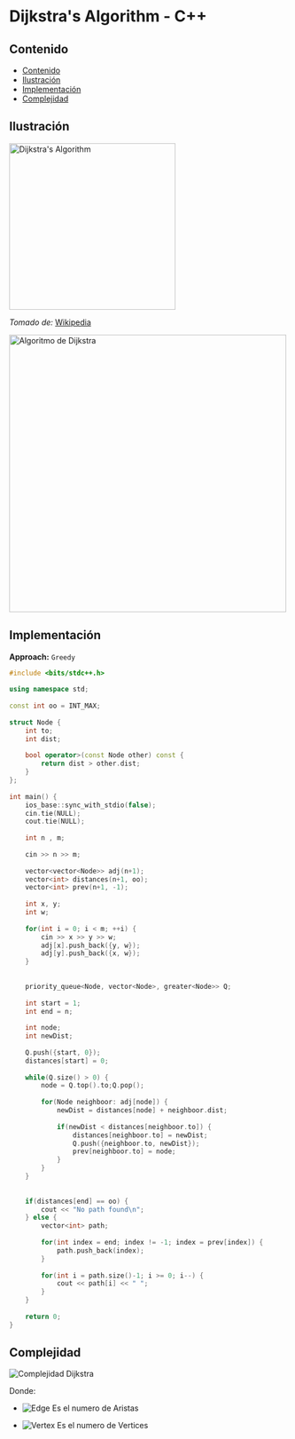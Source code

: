 # Dijkstra's Algorithm - C++

## Contenido

* [Contenido](#contenido)
* [Ilustración](#ilustración)
* [Implementación](#implementación)
* [Complejidad](#complejidad)

## Ilustración

<img alt="Dijkstra's Algorithm" src="https://upload.wikimedia.org/wikipedia/commons/7/74/Boruvka%27s-algorithm-example.gif" width="300">

_Tomado de:_ [Wikipedia](https://commons.wikimedia.org/wiki/File:Boruvka's-algorithm-example.gif)

<img alt="Algoritmo de Dijkstra" src="https://i.ibb.co/ydC721z/Dijkstra.png" width="500">

## Implementación

**Approach:** `Greedy`

```c++
#include <bits/stdc++.h>
 
using namespace std;
 
const int oo = INT_MAX;
 
struct Node {
    int to;
    int dist;
    
    bool operator>(const Node other) const {
        return dist > other.dist;
    }
};
 
int main() {
    ios_base::sync_with_stdio(false);
    cin.tie(NULL);
    cout.tie(NULL);
    
    int n , m;
    
    cin >> n >> m;
    
    vector<vector<Node>> adj(n+1);
    vector<int> distances(n+1, oo);
    vector<int> prev(n+1, -1);
    
    int x, y;
    int w;
    
    for(int i = 0; i < m; ++i) {
        cin >> x >> y >> w;
        adj[x].push_back({y, w});
        adj[y].push_back({x, w});
    }
    
    
    priority_queue<Node, vector<Node>, greater<Node>> Q;
    
    int start = 1;
    int end = n;
    
    int node;
    int newDist;
    
    Q.push({start, 0});
    distances[start] = 0;
    
    while(Q.size() > 0) {
        node = Q.top().to;Q.pop();
        
        for(Node neighboor: adj[node]) {
            newDist = distances[node] + neighboor.dist;
            
            if(newDist < distances[neighboor.to]) {
                distances[neighboor.to] = newDist;
                Q.push({neighboor.to, newDist});
                prev[neighboor.to] = node;
            }
        }
    }
    
    
    if(distances[end] == oo) {
        cout << "No path found\n";
    } else {
        vector<int> path;
        
        for(int index = end; index != -1; index = prev[index]) {
            path.push_back(index);
        }
        
        for(int i = path.size()-1; i >= 0; i--) {
            cout << path[i] << " ";
        }
    }
    
    return 0;
}
```


## Complejidad


![Complejidad Dijkstra](https://i.ibb.co/ZMVWL3q/O-E-V-log-V.gif)

Donde:

* ![Edge](https://i.ibb.co/tmtnPJW/O-E.gif) Es el numero de Aristas

* ![Vertex](https://i.ibb.co/hWMhHhC/OV.gif) Es el numero de Vertices